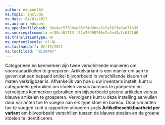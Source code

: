 ```yaml
---
author: edupont04
ms.topic: include
ms.date: 04/01/2021
ms.author: edupont
ms.openlocfilehash: 30e0ac5759bce95ff4d96ee815a5673e64e7fb99
ms.sourcegitcommit: ef80c461713fff1a75998766e7a4ed3a7c6121d0
ms.translationtype: HT
ms.contentlocale: nl-NL
ms.lasthandoff: 02/15/2022
ms.locfileid: "8130407"
---
```

Categorieën en kenmerken zijn twee verschillende manieren om voorraadartikelen te groeperen. Artikelvariant is een manier om aan te geven dat een bepaald artikel bijvoorbeeld in verschillende kleuren of maten verkrijgbaar is. Afhankelijk van hoe u uw inventaris instelt, kunt u categorieën gebruiken om stoelen versus bureaus te groeperen en vervolgens kenmerken gebruiken om bijvoorbeeld groene artikelen versus blauwe artikelen te groeperen. Vervolgens kunt u deze instelling aanvullen door varianten toe te voegen aan elk type stoel en bureau. Door varianten toe te voegen kunt u rapporten uitvoeren zoals **Artikelbeschikbaarheid per variant** om bijvoorbeeld verschillen tussen de blauwe stoelen en de groene stoelen te identificeren.
